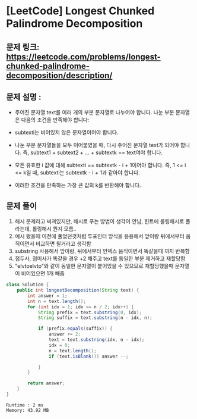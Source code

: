 # [LeetCode] Longest Chunked Palindrome Decomposition
## 문제 링크: https://leetcode.com/problems/longest-chunked-palindrome-decomposition/description/


## 문제 설명 :


- 주어진 문자열 text를 여러 개의 부분 문자열로 나누어야 합니다. 나눈 부분 문자열은 다음의 조건을 만족해야 합니다:

- subtexti는 비어있지 않은 문자열이어야 합니다.
- 나눈 부분 문자열들을 모두 이어붙였을 때, 다시 주어진 문자열 text가 되어야 합니다. 즉, subtext1 + subtext2 + ... + subtextk == text여야 합니다.
- 모든 유효한 i 값에 대해 subtexti == subtextk - i + 1이어야 합니다. 즉, 1 <= i <= k일 때, subtexti는 subtextk - i + 1과 같아야 합니다.
- 이러한 조건을 만족하는 가장 큰 값의 k를 반환해야 합니다.

## 문제 풀이

1. 해시 문제라고 써져있지만, 해시로 푸는 방법이 생각이 안남, 힌트에 롤링해시로 풀라는데, 롤링해시 뭔지 모름..
2. 예시 봤을때 이전에 풀었던것처럼 투포인터 방식을 응용해서 앞이랑 뒤에서부터 움직이면서 비교하면 될거라고 생각함
3. substring 사용해서 앞이랑, 뒤에서부터 인덱스 움직이면서 똑같을때 까지 반복함
4. 접두사, 접미사가 똑같을 경우 +2 해주고 text를 동일한 부분 제거하고 재할당함
5. "elvtoelvto"와 같이 동일한 문자열이 붙어있을 수 있으므로 재할당했을때 문자열이 비어있으면 1개 빼줌

```java
class Solution {
    public int longestDecomposition(String text) {
        int answer = 1;
        int n = text.length();
        for (int idx = 1; idx <= n / 2; idx++) {
            String prefix = text.substring(0, idx);
            String suffix = text.substring(n - idx, n);

            if (prefix.equals(suffix)) {
                answer += 2;
                text = text.substring(idx, n - idx);
                idx = 0;
                n = text.length();
                if (text.isBlank()) answer --;

            }
        }

        return answer;
    }
}
```

```text
Runtime : 2 ms
Memory: 43.92 MB
```